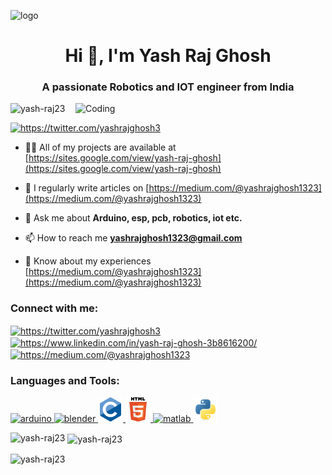 ![logo](https://github.com/yash-raj23/yash-raj23/blob/main/gitlogo.gif)
<h1 align="center">Hi 👋, I'm Yash Raj Ghosh</h1>
<h3 align="center">A passionate Robotics and IOT engineer from India</h3>
<img align="right" alt="Coding" width="400" src="https://media2.giphy.com/avatars/HeyAutoHQ/DgfrJNR8oUyv.gif">

<p align="left"> <img src="https://komarev.com/ghpvc/?username=yash-raj23&label=Profile%20views&color=0e75b6&style=flat" alt="yash-raj23" /> </p>

<p align="left"> <a href="https://twitter.com/https://twitter.com/yashrajghosh3" target="blank"><img src="https://img.shields.io/twitter/follow/https://twitter.com/yashrajghosh3?logo=twitter&style=for-the-badge" alt="https://twitter.com/yashrajghosh3" /></a> </p>

- 👨‍💻 All of my projects are available at [https://sites.google.com/view/yash-raj-ghosh](https://sites.google.com/view/yash-raj-ghosh)

- 📝 I regularly write articles on [https://medium.com/@yashrajghosh1323](https://medium.com/@yashrajghosh1323)

- 💬 Ask me about **Arduino, esp, pcb, robotics, iot etc.**

- 📫 How to reach me **yashrajghosh1323@gmail.com**

- 📄 Know about my experiences [https://medium.com/@yashrajghosh1323](https://medium.com/@yashrajghosh1323)

<h3 align="left">Connect with me:</h3>
<p align="left">
<a href="https://twitter.com/https://twitter.com/yashrajghosh3" target="blank"><img align="center" src="https://raw.githubusercontent.com/rahuldkjain/github-profile-readme-generator/master/src/images/icons/Social/twitter.svg" alt="https://twitter.com/yashrajghosh3" height="30" width="40" /></a>
<a href="https://linkedin.com/in/https://www.linkedin.com/in/yash-raj-ghosh-3b8616200/" target="blank"><img align="center" src="https://raw.githubusercontent.com/rahuldkjain/github-profile-readme-generator/master/src/images/icons/Social/linked-in-alt.svg" alt="https://www.linkedin.com/in/yash-raj-ghosh-3b8616200/" height="30" width="40" /></a>
<a href="https://medium.com/https://medium.com/@yashrajghosh1323" target="blank"><img align="center" src="https://raw.githubusercontent.com/rahuldkjain/github-profile-readme-generator/master/src/images/icons/Social/medium.svg" alt="https://medium.com/@yashrajghosh1323" height="30" width="40" /></a>
</p>

<h3 align="left">Languages and Tools:</h3>
<p align="left"> <a href="https://www.arduino.cc/" target="_blank" rel="noreferrer"> <img src="https://cdn.worldvectorlogo.com/logos/arduino-1.svg" alt="arduino" width="40" height="40"/> </a> <a href="https://www.blender.org/" target="_blank" rel="noreferrer"> <img src="https://download.blender.org/branding/community/blender_community_badge_white.svg" alt="blender" width="40" height="40"/> </a> <a href="https://www.cprogramming.com/" target="_blank" rel="noreferrer"> <img src="https://raw.githubusercontent.com/devicons/devicon/master/icons/c/c-original.svg" alt="c" width="40" height="40"/> </a> <a href="https://www.w3.org/html/" target="_blank" rel="noreferrer"> <img src="https://raw.githubusercontent.com/devicons/devicon/master/icons/html5/html5-original-wordmark.svg" alt="html5" width="40" height="40"/> </a> <a href="https://www.mathworks.com/" target="_blank" rel="noreferrer"> <img src="https://upload.wikimedia.org/wikipedia/commons/2/21/Matlab_Logo.png" alt="matlab" width="40" height="40"/> </a> <a href="https://www.python.org" target="_blank" rel="noreferrer"> <img src="https://raw.githubusercontent.com/devicons/devicon/master/icons/python/python-original.svg" alt="python" width="40" height="40"/> </a> </p>

<p><img align="left" src="https://github-readme-stats.vercel.app/api/top-langs?username=yash-raj23&show_icons=true&locale=en&layout=compact" alt="yash-raj23" /></p>

<p>&nbsp;<img align="center" src="https://github-readme-stats.vercel.app/api?username=yash-raj23&show_icons=true&locale=en" alt="yash-raj23" /></p>

<p><img align="center" src="https://github-readme-streak-stats.herokuapp.com/?user=yash-raj23&" alt="yash-raj23" /></p>
